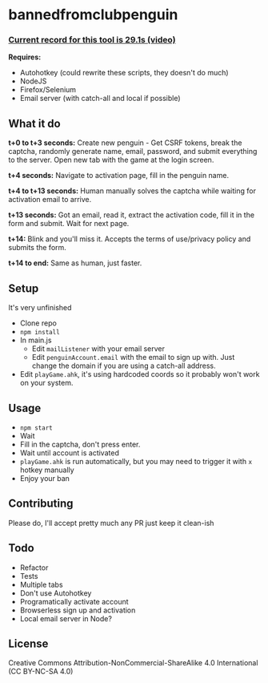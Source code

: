 # bannedfromclubpenguin


### [Current record for this tool is 29.1s (video)](https://www.youtube.com/watch?v=OALbVKuJm60)
**Requires:**

 * Autohotkey (could rewrite these scripts, they doesn't do much)
 * NodeJS
 * Firefox/Selenium
 * Email server (with catch-all and local if possible)

## What it do 
**t+0 to t+3 seconds:**
Create new penguin - Get CSRF tokens, break the captcha, randomly generate name, email, password, and submit everything to the server.
Open new tab with the game at the login screen.

**t+4 seconds:**
Navigate to activation page, fill in the penguin name. 

**t+4 to t+13 seconds:**
Human manually solves the captcha while waiting for activation email to arrive.

**t+13 seconds:**
Got an email, read it, extract the activation code, fill it in the form and submit. Wait for next page.

**t+14:**
Blink and you'll miss it. Accepts the terms of use/privacy policy and submits the form.

**t+14 to end:**
Same as human, just faster.

## Setup
It's very unfinished

 * Clone repo
 * `npm install`
 * In main.js
   * Edit `mailListener` with your email server
   * Edit `penguinAccount.email` with the email to sign up with. Just change the domain if you are using a catch-all address.
 * Edit `playGame.ahk`, it's using hardcoded coords so it probably won't work on your system.

## Usage
 * `npm start`
 * Wait
 * Fill in the captcha, don't press enter.
 * Wait until account is activated
 * `playGame.ahk` is run automatically, but you may need to trigger it with `x` hotkey manually
 * Enjoy your ban

## Contributing
Please do, I'll accept pretty much any PR just keep it clean-ish

## Todo
* Refactor
* Tests
* Multiple tabs
* Don't use Autohotkey
* Programatically activate account
* Browserless sign up and activation
* Local email server in Node?


## License
Creative Commons Attribution-NonCommercial-ShareAlike 4.0 International (CC BY-NC-SA 4.0)